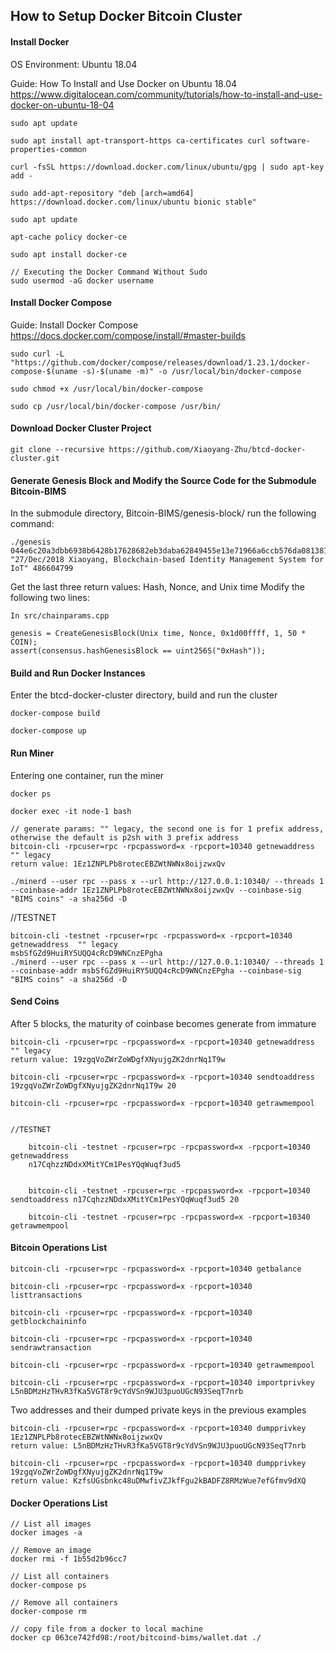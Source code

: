 
## How to Setup Docker Bitcoin Cluster

#### Install Docker
OS Environment: Ubuntu 18.04

Guide: How To Install and Use Docker on Ubuntu 18.04 https://www.digitalocean.com/community/tutorials/how-to-install-and-use-docker-on-ubuntu-18-04


	sudo apt update

	sudo apt install apt-transport-https ca-certificates curl software-properties-common

	curl -fsSL https://download.docker.com/linux/ubuntu/gpg | sudo apt-key add -

	sudo add-apt-repository "deb [arch=amd64] https://download.docker.com/linux/ubuntu bionic stable"

	sudo apt update

	apt-cache policy docker-ce

	sudo apt install docker-ce

	// Executing the Docker Command Without Sudo
	sudo usermod -aG docker username


#### Install Docker Compose
Guide: Install Docker Compose
https://docs.docker.com/compose/install/#master-builds

	sudo curl -L "https://github.com/docker/compose/releases/download/1.23.1/docker-compose-$(uname -s)-$(uname -m)" -o /usr/local/bin/docker-compose

	sudo chmod +x /usr/local/bin/docker-compose

	sudo cp /usr/local/bin/docker-compose /usr/bin/

#### Download Docker Cluster Project

	git clone --recursive https://github.com/Xiaoyang-Zhu/btcd-docker-cluster.git

#### Generate Genesis Block and Modify the Source Code for the Submodule Bitcoin-BIMS
In the submodule directory, Bitcoin-BIMS/genesis-block/ run the following command:

	./genesis 044e6c20a3dbb6938b6428b17628682eb3daba62849455e13e71966a6ccb576da081381e060f41e9911b4f5a7a70025be5ff787d1b4308159edc2a5075ff688fea   "27/Dec/2018 Xiaoyang, Blockchain-based Identity Management System for IoT" 486604799

Get the last three return values: Hash, Nonce, and Unix time
Modify the following two lines:

	In src/chainparams.cpp

	genesis = CreateGenesisBlock(Unix time, Nonce, 0x1d00ffff, 1, 50 * COIN);
	assert(consensus.hashGenesisBlock == uint256S("0xHash"));

#### Build and Run Docker Instances
Enter the btcd-docker-cluster directory, build and run the cluster

	docker-compose build

	docker-compose up

#### Run Miner

Entering one container, run the miner

	docker ps

	docker exec -it node-1 bash

	// generate params: "" legacy, the second one is for 1 prefix address, otherwise the default is p2sh with 3 prefix address
	bitcoin-cli -rpcuser=rpc -rpcpassword=x -rpcport=10340 getnewaddress "" legacy
	return value: 1Ez1ZNPLPb8rotecEBZWtNWNx8oijzwxQv

	./minerd --user rpc --pass x --url http://127.0.0.1:10340/ --threads 1 --coinbase-addr 1Ez1ZNPLPb8rotecEBZWtNWNx8oijzwxQv --coinbase-sig "BIMS coins" -a sha256d -D



//TESTNET

	bitcoin-cli -testnet -rpcuser=rpc -rpcpassword=x -rpcport=10340 getnewaddress  "" legacy
	msbSfGZd9HuiRY5UQQ4cRcD9WNCnzEPgha
	./minerd --user rpc --pass x --url http://127.0.0.1:10340/ --threads 1 --coinbase-addr msbSfGZd9HuiRY5UQQ4cRcD9WNCnzEPgha --coinbase-sig "BIMS coins" -a sha256d -D



#### Send Coins
After 5 blocks, the maturity of coinbase becomes generate from immature

	bitcoin-cli -rpcuser=rpc -rpcpassword=x -rpcport=10340 getnewaddress "" legacy
	return value: 19zgqVoZWrZoWDgfXNyujgZK2dnrNq1T9w

	bitcoin-cli -rpcuser=rpc -rpcpassword=x -rpcport=10340 sendtoaddress 19zgqVoZWrZoWDgfXNyujgZK2dnrNq1T9w 20

	bitcoin-cli -rpcuser=rpc -rpcpassword=x -rpcport=10340 getrawmempool


	//TESTNET

		bitcoin-cli -testnet -rpcuser=rpc -rpcpassword=x -rpcport=10340 getnewaddress
		n17CqhzzNDdxXMitYCm1PesYQqWuqf3ud5


		bitcoin-cli -testnet -rpcuser=rpc -rpcpassword=x -rpcport=10340 sendtoaddress n17CqhzzNDdxXMitYCm1PesYQqWuqf3ud5 20

		bitcoin-cli -testnet -rpcuser=rpc -rpcpassword=x -rpcport=10340 getrawmempool

#### Bitcoin Operations List

	bitcoin-cli -rpcuser=rpc -rpcpassword=x -rpcport=10340 getbalance

	bitcoin-cli -rpcuser=rpc -rpcpassword=x -rpcport=10340 listtransactions

	bitcoin-cli -rpcuser=rpc -rpcpassword=x -rpcport=10340 getblockchaininfo

	bitcoin-cli -rpcuser=rpc -rpcpassword=x -rpcport=10340 sendrawtransaction

	bitcoin-cli -rpcuser=rpc -rpcpassword=x -rpcport=10340 getrawmempool

	bitcoin-cli -rpcuser=rpc -rpcpassword=x -rpcport=10340 importprivkey L5nBDMzHzTHvR3fKa5VGT8r9cYdVSn9WJU3puoUGcN93SeqT7nrb

Two addresses and their dumped private keys in the previous examples

	bitcoin-cli -rpcuser=rpc -rpcpassword=x -rpcport=10340 dumpprivkey 1Ez1ZNPLPb8rotecEBZWtNWNx8oijzwxQv
	return value: L5nBDMzHzTHvR3fKa5VGT8r9cYdVSn9WJU3puoUGcN93SeqT7nrb

	bitcoin-cli -rpcuser=rpc -rpcpassword=x -rpcport=10340 dumpprivkey 19zgqVoZWrZoWDgfXNyujgZK2dnrNq1T9w
	return value: KzfsUGsbnkc48uDMwfivZJkfFgu2kBADFZ8RMzWue7efGfmv9dXQ

#### Docker Operations List

	// List all images
	docker images -a

	// Remove an image
	docker rmi -f 1b55d2b96cc7

	// List all containers
	docker-compose ps

	// Remove all containers
	docker-compose rm

	// copy file from a docker to local machine
	docker cp 063ce742fd98:/root/bitcoind-bims/wallet.dat ./
